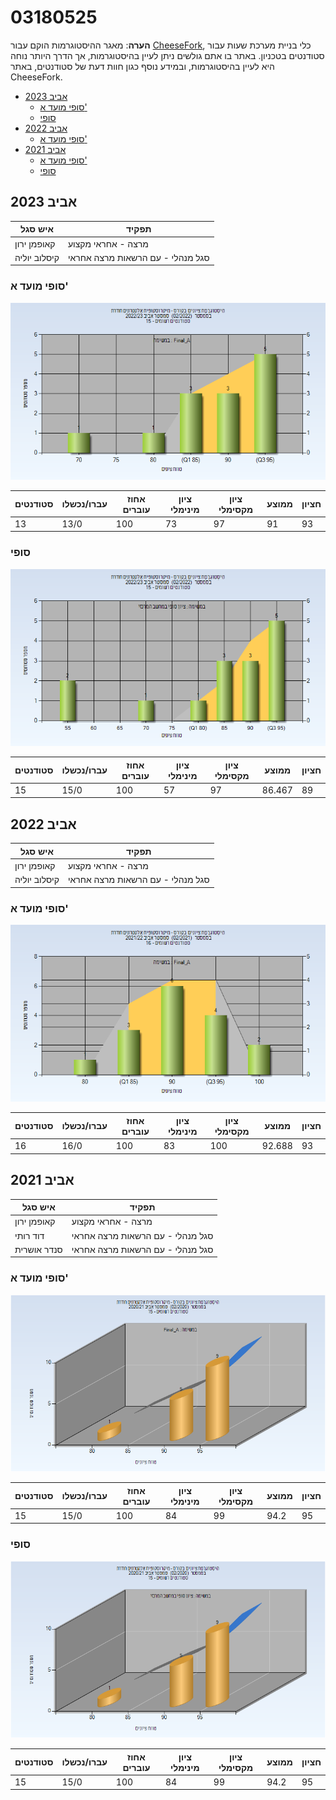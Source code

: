 # 03180525

**הערה**: מאגר ההיסטוגרמות הוקם עבור [CheeseFork](https://cheesefork.cf/), כלי בניית מערכת שעות עבור סטודנטים בטכניון. באתר בו אתם גולשים ניתן לעיין בהיסטוגרמות, אך הדרך היותר נוחה היא לעיין בהיסטוגרמות, ובמידע נוסף כגון חוות דעת של סטודנטים, באתר CheeseFork.

* [אביב 2023](#202202)
  * [סופי מועד א'](#202202-Final_A)
  * [סופי](#202202-Finals)
* [אביב 2022](#202102)
  * [סופי מועד א'](#202102-Final_A)
* [אביב 2021](#202002)
  * [סופי מועד א'](#202002-Final_A)
  * [סופי](#202002-Finals)

<h2 id="202202">אביב 2023</h2>

| איש סגל | תפקיד |
| ---- | ---- |
| קאופמן ירון | מרצה - אחראי מקצוע |
| קיסלוב יוליה | סגל מנהלי - עם הרשאות מרצה אחראי |

<h3 id="202202-Final_A">סופי מועד א'</h3>

![202202 Final_A](202202/Final_A.png)

| סטודנטים | עברו/נכשלו | אחוז עוברים | ציון מינימלי | ציון מקסימלי | ממוצע | חציון |
| ---- | ---- | ---- | ---- | ---- | ---- | ---- |
| 13 | 13/0 | 100 | 73 | 97 | 91 | 93 |

<h3 id="202202-Finals">סופי</h3>

![202202 Finals](202202/Finals.png)

| סטודנטים | עברו/נכשלו | אחוז עוברים | ציון מינימלי | ציון מקסימלי | ממוצע | חציון |
| ---- | ---- | ---- | ---- | ---- | ---- | ---- |
| 15 | 15/0 | 100 | 57 | 97 | 86.467 | 89 |

<h2 id="202102">אביב 2022</h2>

| איש סגל | תפקיד |
| ---- | ---- |
| קאופמן ירון | מרצה - אחראי מקצוע |
| קיסלוב יוליה | סגל מנהלי - עם הרשאות מרצה אחראי |

<h3 id="202102-Final_A">סופי מועד א'</h3>

![202102 Final_A](202102/Final_A.png)

| סטודנטים | עברו/נכשלו | אחוז עוברים | ציון מינימלי | ציון מקסימלי | ממוצע | חציון |
| ---- | ---- | ---- | ---- | ---- | ---- | ---- |
| 16 | 16/0 | 100 | 83 | 100 | 92.688 | 93 |

<h2 id="202002">אביב 2021</h2>

| איש סגל | תפקיד |
| ---- | ---- |
| קאופמן ירון | מרצה - אחראי מקצוע |
| דוד רותי | סגל מנהלי - עם הרשאות מרצה אחראי |
| סנדר אושרית | סגל מנהלי - עם הרשאות מרצה אחראי |

<h3 id="202002-Final_A">סופי מועד א'</h3>

![202002 Final_A](202002/Final_A.png)

| סטודנטים | עברו/נכשלו | אחוז עוברים | ציון מינימלי | ציון מקסימלי | ממוצע | חציון |
| ---- | ---- | ---- | ---- | ---- | ---- | ---- |
| 15 | 15/0 | 100 | 84 | 99 | 94.2 | 95 |

<h3 id="202002-Finals">סופי</h3>

![202002 Finals](202002/Finals.png)

| סטודנטים | עברו/נכשלו | אחוז עוברים | ציון מינימלי | ציון מקסימלי | ממוצע | חציון |
| ---- | ---- | ---- | ---- | ---- | ---- | ---- |
| 15 | 15/0 | 100 | 84 | 99 | 94.2 | 95 |

